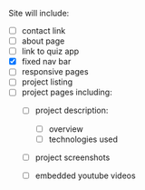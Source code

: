 Site will include:
- [ ] contact link
- [ ] about page
- [ ] link to quiz app
- [x] fixed nav bar
- [ ] responsive pages
- [ ] project listing
- [ ] project pages including:
  - [ ] project description:
    - [ ] overview
    - [ ] technologies used
  - [ ] project screenshots
  - [ ] embedded youtube videos

